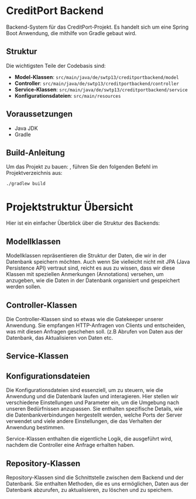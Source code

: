 
# CreditPort Backend

 Backend-System für das CreditPort-Projekt. Es handelt sich um eine Spring Boot Anwendung, die mithilfe von Gradle gebaut wird.

## Struktur

Die wichtigsten Teile der Codebasis sind:

- **Model-Klassen**: `src/main/java/de/swtp13/creditportbackend/model`
- **Controller**: `src/main/java/de/swtp13/creditportbackend/controller`
- **Service-Klassen**: `src/main/java/de/swtp13/creditportbackend/service`
- **Konfigurationsdateien**: `src/main/resources`

## Voraussetzungen

- Java JDK
- Gradle

## Build-Anleitung

Um das Projekt zu bauen:
, führen Sie den folgenden Befehl im Projektverzeichnis aus:
```shell
./gradlew build
```
# Projektstruktur Übersicht

Hier ist ein einfacher Überblick über die Struktur des Backends:

## Modellklassen

Modellklassen repräsentieren die Struktur der Daten, die wir in der Datenbank speichern möchten. Auch wenn Sie vielleicht nicht mit JPA (Java Persistence API) vertraut sind, reicht es aus zu wissen, dass wir diese Klassen mit speziellen Anmerkungen (Annotations) versehen, um anzugeben, wie die Daten in der Datenbank organisiert und gespeichert werden sollen. 

## Controller-Klassen

Die Controller-Klassen sind so etwas wie die Gatekeeper unserer Anwendung. Sie empfangen HTTP-Anfragen von Clients und entscheiden, was mit diesen Anfragen geschehen soll. (z.B Abrufen von Daten aus der Datenbank, das Aktualisieren von Daten etc.

## Service-Klassen
## Konfigurationsdateien

Die Konfigurationsdateien sind essenziell, um zu steuern, wie die Anwendung und die Datenbank laufen und interagieren. Hier stellen wir verschiedene Einstellungen und Parameter ein, um die Umgebung nach unseren Bedürfnissen anzupassen. Sie enthalten spezifische Details, wie die Datenbankverbindungen hergestellt werden, welche Ports der Server verwendet und viele andere Einstellungen, die das Verhalten der Anwendung bestimmen.

Service-Klassen enthalten die eigentliche Logik, die ausgeführt wird, nachdem die Controller eine Anfrage erhalten haben.

## Repository-Klassen

Repository-Klassen sind die Schnittstelle zwischen dem Backend und der Datenbank. Sie enthalten Methoden, die es uns ermöglichen, Daten aus der Datenbank abzurufen, zu aktualisieren, zu löschen und zu speichern.

